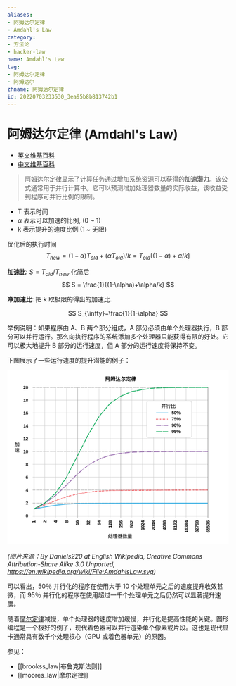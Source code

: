 ```yaml
---
aliases:
- 阿姆达尔定律
- Amdahl's Law
category:
- 方法论
- hacker-law
name: Amdahl's Law
tag:
- 阿姆达尔定律
- 阿姆达尔
zhname: 阿姆达尔定律
id: 20220703233530_3ea95b8b813742b1
---
```


# 阿姆达尔定律 (Amdahl's Law)

- [英文维基百科](https://en.wikipedia.org/wiki/Amdahl%27s_law)
- [中文维基百科](https://zh.wikipedia.org/wiki/%E9%98%BF%E5%A7%86%E8%BE%BE%E5%B0%94%E5%AE%9A%E5%BE%8B)

> 阿姆达尔定律显示了计算任务通过增加系统资源可以获得的**加速潜力**。该公式通常用于并行计算中。它可以预测增加处理器数量的实际收益，该收益受到程序可并行比例的限制。

* T 表示时间
* $\alpha$ 表示可以加速的比例, (0 ~ 1)
* k 表示提升的速度比例 (1 ~ 无限)

优化后的执行时间
$$
T_{new} = (1-\alpha)T_{old}+(\alpha T_{old})/k = T_{old} [(1-\alpha)+\alpha/k]
$$

**加速比**: $S=T_{old}/T_{new}$ 化简后
$$
S = \frac{1}{(1-\alpha)+\alpha/k}
$$

**净加速比**: 把 k 取极限的得出的加速比.

$$
S_{\infty}=\frac{1}{1-\alpha}
$$

举例说明：如果程序由 A、B 两个部分组成，A 部分必须由单个处理器执行，B 部分可以并行运行。那么向执行程序的系统添加多个处理器只能获得有限的好处。它可以极大地提升 B 部分的运行速度，但 A 部分的运行速度将保持不变。

下图展示了一些运行速度的提升潜能的例子：

![阿姆达尔定律](../images/amdahls_law.png)

_(图片来源：By Daniels220 at English Wikipedia, Creative Commons Attribution-Share Alike 3.0 Unported, https://en.wikipedia.org/wiki/File:AmdahlsLaw.svg)_

可以看出，50％ 并行化的程序在使用大于 10 个处理单元之后的速度提升收效甚微，而 95％ 并行化的程序在使用超过一千个处理单元之后仍然可以显著提升速度。

随着[摩尔定律](./moores_law.md)减慢，单个处理器的速度增加缓慢，并行化是提高性能的关键。图形编程是一个极好的例子，现代着色器可以并行渲染单个像素或片段。这也是现代显卡通常具有数千个处理核心（GPU 或着色器单元）的原因。

参见：

- [[brookss_law|布鲁克斯法则]]
- [[moores_law|摩尔定律]]